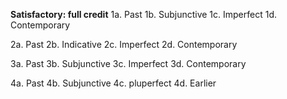 **Satisfactory: full credit**
1a. Past
1b. Subjunctive
1c. Imperfect
1d. Contemporary

2a. Past
2b. Indicative
2c. Imperfect
2d. Contemporary

3a. Past
3b. Subjunctive
3c. Imperfect
3d. Contemporary

4a. Past
4b. Subjunctive
4c. pluperfect
4d. Earlier
